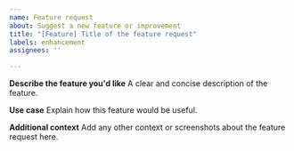 ```yaml
---
name: Feature request
about: Suggest a new feature or improvement
title: "[Feature] Title of the feature request"
labels: enhancement
assignees: ''

---
```


**Describe the feature you'd like**
A clear and concise description of the feature.

**Use case**
Explain how this feature would be useful.

**Additional context**
Add any other context or screenshots about the feature request here.
